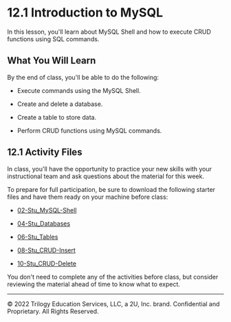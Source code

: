 # 12.1 Introduction to MySQL
In this lesson, you'll learn about MySQL Shell and how to execute CRUD functions using SQL commands.

## What You Will Learn
By the end of class, you'll be able to do the following:

* Execute commands using the MySQL Shell.

* Create and delete a database.

* Create a table to store data.

* Perform CRUD functions using MySQL commands.

## 12.1 Activity Files
In class, you'll have the opportunity to practice your new skills with your instructional team and ask questions about the material for this week.

To prepare for full participation, be sure to download the following starter files and have them ready on your machine before class:

* [02-Stu_MySQL-Shell](https://static.fullstack-bootcamp.com/lesson-files/12-SQL/02-Stu_MySQL-Shell.zip)

* [04-Stu_Databases](https://static.fullstack-bootcamp.com/lesson-files/12-SQL/04-Stu_Databases.zip)

* [06-Stu_Tables](https://static.fullstack-bootcamp.com/lesson-files/12-SQL/06-Stu_Tables.zip)

* [08-Stu_CRUD-Insert](https://static.fullstack-bootcamp.com/lesson-files/12-SQL/08-Stu_CRUD-Insert.zip)

* [10-Stu_CRUD-Delete](https://static.fullstack-bootcamp.com/lesson-files/12-SQL/10-Stu_CRUD-Delete.zip)
  
You don't need to complete any of the activities before class, but consider reviewing the material ahead of time to know what to expect.

---
© 2022 Trilogy Education Services, LLC, a 2U, Inc. brand. Confidential and Proprietary. All Rights Reserved.